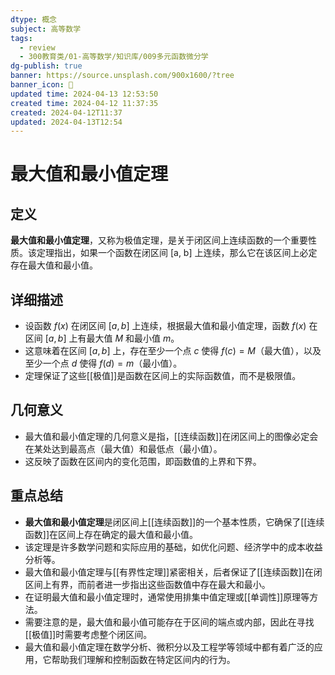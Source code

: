 ```yaml
---
dtype: 概念
subject: 高等数学
tags:
  - review
  - 300教育类/01-高等数学/知识库/009多元函数微分学
dg-publish: true
banner: https://source.unsplash.com/900x1600/?tree
banner_icon: 🧠
updated time: 2024-04-13 12:53:50
created time: 2024-04-12 11:37:35
created: 2024-04-12T11:37
updated: 2024-04-13T12:54
---
```

# 最大值和最小值定理

## 定义
**最大值和最小值定理**，又称为极值定理，是关于闭区间上连续函数的一个重要性质。该定理指出，如果一个函数在闭区间 [a, b] 上连续，那么它在该区间上必定存在最大值和最小值。

## 详细描述
- 设函数 $f(x)$ 在闭区间 $[a, b]$ 上连续，根据最大值和最小值定理，函数 $f(x)$ 在区间 $[a, b]$ 上有最大值 $M$ 和最小值 $m$。
- 这意味着在区间 $[a, b]$ 上，存在至少一个点 $c$ 使得 $f(c) = M$（最大值），以及至少一个点 $d$ 使得 $f(d) = m$（最小值）。
- 定理保证了这些[[极值]]是函数在区间上的实际函数值，而不是极限值。

## 几何意义
- 最大值和最小值定理的几何意义是指，[[连续函数]]在闭区间上的图像必定会在某处达到最高点（最大值）和最低点（最小值）。
- 这反映了函数在区间内的变化范围，即函数值的上界和下界。

## 重点总结
- **最大值和最小值定理**是闭区间上[[连续函数]]的一个基本性质，它确保了[[连续函数]]在区间上存在确定的最大值和最小值。
- 该定理是许多数学问题和实际应用的基础，如优化问题、经济学中的成本收益分析等。
- 最大值和最小值定理与[[有界性定理]]紧密相关，后者保证了[[连续函数]]在闭区间上有界，而前者进一步指出这些函数值中存在最大和最小。
- 在证明最大值和最小值定理时，通常使用排集中值定理或[[单调性]]原理等方法。
- 需要注意的是，最大值和最小值可能存在于区间的端点或内部，因此在寻找[[极值]]时需要考虑整个闭区间。
- 最大值和最小值定理在数学分析、微积分以及工程学等领域中都有着广泛的应用，它帮助我们理解和控制函数在特定区间内的行为。

